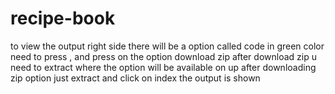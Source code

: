 # recipe-book
to view the output 
right side there will be a option called code in green color need to press , and press on the option download zip
after download zip u need to extract where the option will be available on up after downloading zip  option
just extract and click on index 
the  output is shown

